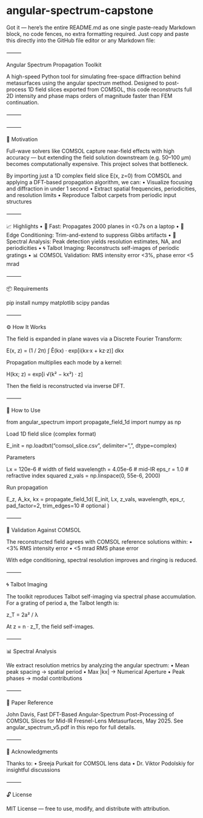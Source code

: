 # angular-spectrum-capstone

Got it — here’s the entire README.md as one single paste-ready Markdown block, no code fences, no extra formatting required. Just copy and paste this directly into the GitHub file editor or any Markdown file:

⸻

Angular Spectrum Propagation Toolkit

A high-speed Python tool for simulating free-space diffraction behind metasurfaces using the angular spectrum method. Designed to post-process 1D field slices exported from COMSOL, this code reconstructs full 2D intensity and phase maps orders of magnitude faster than FEM continuation.

⸻



⸻

🔬 Motivation

Full-wave solvers like COMSOL capture near-field effects with high accuracy — but extending the field solution downstream (e.g. 50–100 μm) becomes computationally expensive. This project solves that bottleneck.

By importing just a 1D complex field slice E(x, z=0) from COMSOL and applying a DFT-based propagation algorithm, we can:
	•	Visualize focusing and diffraction in under 1 second
	•	Extract spatial frequencies, periodicities, and resolution limits
	•	Reproduce Talbot carpets from periodic input structures

⸻

📈 Highlights
	•	🚀 Fast: Propagates 2000 planes in <0.7s on a laptop
	•	🧽 Edge Conditioning: Trim-and-extend to suppress Gibbs artifacts
	•	🧠 Spectral Analysis: Peak detection yields resolution estimates, NA, and periodicities
	•	🌀 Talbot Imaging: Reconstructs self-images of periodic gratings
	•	📊 COMSOL Validation: RMS intensity error <3%, phase error <5 mrad

⸻

📦 Requirements

pip install numpy matplotlib scipy pandas

⸻

⚙️ How It Works

The field is expanded in plane waves via a Discrete Fourier Transform:

E(x, z) = (1 / 2π) ∫  Ê(kx) · exp[i(kx·x + kz·z)] dkx

Propagation multiplies each mode by a kernel:

H(kx; z) = exp[i √(k² − kx²) · z]

Then the field is reconstructed via inverse DFT.

⸻

🚀 How to Use

from angular_spectrum import propagate_field_1d
import numpy as np

Load 1D field slice (complex format)

E_init = np.loadtxt(“comsol_slice.csv”, delimiter=”,”, dtype=complex)

Parameters

Lx = 120e-6            # width of field
wavelength = 4.05e-6   # mid-IR
eps_r = 1.0            # refractive index squared
z_vals = np.linspace(0, 55e-6, 2000)

Run propagation

E_z, A_kx, kx = propagate_field_1d(
E_init, Lx, z_vals, wavelength, eps_r,
pad_factor=2,
trim_edges=10     # optional
)

⸻

🧪 Validation Against COMSOL

The reconstructed field agrees with COMSOL reference solutions within:
	•	<3% RMS intensity error
	•	<5 mrad RMS phase error

With edge conditioning, spectral resolution improves and ringing is reduced.


⸻

🌀 Talbot Imaging

The toolkit reproduces Talbot self-imaging via spectral phase accumulation.
For a grating of period a, the Talbot length is:

z_T = 2a² / λ

At z = n · z_T, the field self-images.


⸻

📊 Spectral Analysis

We extract resolution metrics by analyzing the angular spectrum:
	•	Mean peak spacing → spatial period
	•	Max |kx| → Numerical Aperture
	•	Peak phases → modal contributions


⸻

📜 Paper Reference

John Davis, Fast DFT-Based Angular-Spectrum Post-Processing of COMSOL Slices for Mid-IR Fresnel-Lens Metasurfaces, May 2025.
See angular_spectrum_v5.pdf in this repo for full details.

⸻

🧠 Acknowledgments

Thanks to:
	•	Sreeja Purkait for COMSOL lens data
	•	Dr. Viktor Podolskiy for insightful discussions

⸻

🔓 License

MIT License — free to use, modify, and distribute with attribution.
